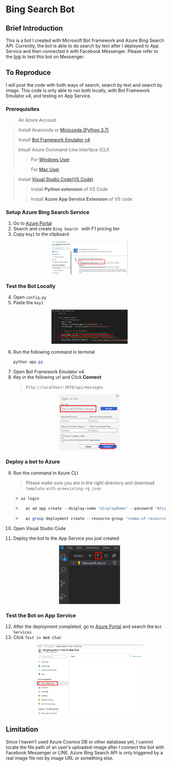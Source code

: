 # Bing Search Bot
## Brief Introduction
This is a bot I created with Microsoft Bot Framework and Azure Bing Search API. Currently, the bot is able to do search by text after I deployed to App Service and then connected it with Facebook Messenger. Please refer to the [link](http://m.me/106050851050687) to test this bot on Messenger.
## To Reproduce
I will post the code with both ways of search, search by text and search by image. This code is only able to run both locally, with Bot Framework Emulator v4, and testing on App Service. 
### Prerequisites
> An Azure Account 

>Install Anaconda or [Miniconda (Python 3.7)](https://docs.conda.io/en/latest/miniconda.html "Miniconda下載頁面")

> Install [Bot Framework Emulator v4](https://github.com/Microsoft/BotFramework-Emulator/releases/tag/v4.7.0)

> Intsall Azure Command-Line Interface (CLI)
>> For [Windows User](https://docs.microsoft.com/en-us/cli/azure/install-azure-cli-windows?view=azure-cli-latest "Windows的下載教學")
> 
>> For [Mac User](https://docs.microsoft.com/en-us/cli/azure/install-azure-cli-macos?view=azure-cli-latest "Mac的下載教學")

> Install [Visual Studio Code(VS Code)](https://code.visualstudio.com/download "VScode下載頁面")
>> Install **Python extension** of VS Code
>
>> Install **Azure App Service Extension** of VS code
### Setup Azure Bing Search Service
1. Go to [Azure Portal](https://portal.azure.com/#home)
2. Search and create `Bing Search ` with F1 pricing tier
3. Copy `Key1` to the clipboard
    <p align = "center">
    <img src="./image/copy key1.jpg" width="50%">
    </p>
### Test the Bot Locally
4. Open `config.py`
5. Paste the `key1`
    <p align = "center">
    <img src="./image/paste key1.jpg" width="50%">
    </p>
6.  Run the following command in terminal
    ```powershell
    python app.py
    ```
7.  Open Bot Framework Emulator v4
8.  Key in the following url and Click **Connect**
    > `http://localhost:3978/api/messages`
    <p align = "center">
    <img src="./image/key in the URL.jpg" width="40%">
    </p>
### Deploy a bot to Azure
9.  Run the command in Azure CLI
    > Please make sure you are in the right directory and download `template-with-preexisting-rg.json`

    * `az login`
    * ```powershell
        az ad app create --display-name "displayName" --password "AtLeastSixteenCharacters_0" --available-to-other-tenants
        ```
    * ```powershell
        az group deployment create --resource-group "<name-of-resource-group>" --template-file "template-with-preexisting-rg.json" --parameters appId="<app-id-from-previous-step>" appSecret="<password-from-previous-step>" botId="<id or bot-app-service-name>" newWebAppName="<bot-app-service-name>" newAppServicePlanName="<name-of-app-service-plan>" appServicePlanLocation="<region-location-name>"
        ```
10. Open Visual Studio Code
11. Deploy the bot to the App Service you just created
    <p align = "center">
    <img src="./image/deploy the bot.jpg" width="40%">
    </p>
### Test the Bot on App Service
12. After the deployment completed, go to [Azure Portal](https://portal.azure.com/#home) and search the `Bot Services`
13. Click `Test in Web Chat`
    <p align = "center">
    <img src="./image/test in web chat.jpg" width="70%">
    </p>


## Limitation
Since I haven't used Azure Cosmos DB or other database yet, I cannot locate the file path of an user's uploaded-image after I connect the bot with Facebook Messenger or LINE. Azure Bing Search API is only triggered by a real image file not by image URL or something else.

